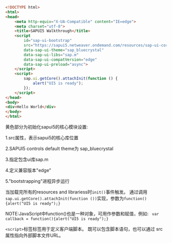 
```html
<!DOCTYPE html>
<html>
<head>
	<meta http-equiv="X-UA-Compatible" content="IE=edge">
	<meta charset="utf-8">
	<title>SAPUI5 Walkthrough</title>
	<script
		id="sap-ui-bootstrap"
		src="https://sapui5.netweaver.ondemand.com/resources/sap-ui-core.js"
		data-sap-ui-theme="sap_bluecrystal"
		data-sap-ui-libs="sap.m"
		data-sap-ui-compatVersion="edge"
		data-sap-ui-preload="async">
	</script>
	<script>
		sap.ui.getCore().attachInit(function () {
			alert("UI5 is ready");
		});
	</script>
</head>
<body>
<div>Hello World</div>
</body>
</html>
```
黄色部分为初始化sapui5的核心模块设置:   

1.src属性，表示sapui5的核心库位置   

2.SAPUI5 controls default theme为 sap_bluecrystal   

3.指定包含ui库sap.m    

4.定义兼容版本"edge"   

5."bootstrapping"进程异步运行    


当加载完所有的resources and librariess时`init()`事件触发。
通过调用`sap.ui.getCore().attachInit(function ())`实现，参数为`function(){alert("UI5 is ready");}`

NOTE:JavaScript中function()也是一种对象，可用作参数和赋值，例如:
` var callback = function(){alert("UI5 is ready");}`

`<script>`标签标签用于定义客户端脚本。
既可以包含脚本语句，也可以通过 src 属性指向外部脚本文件URL。
